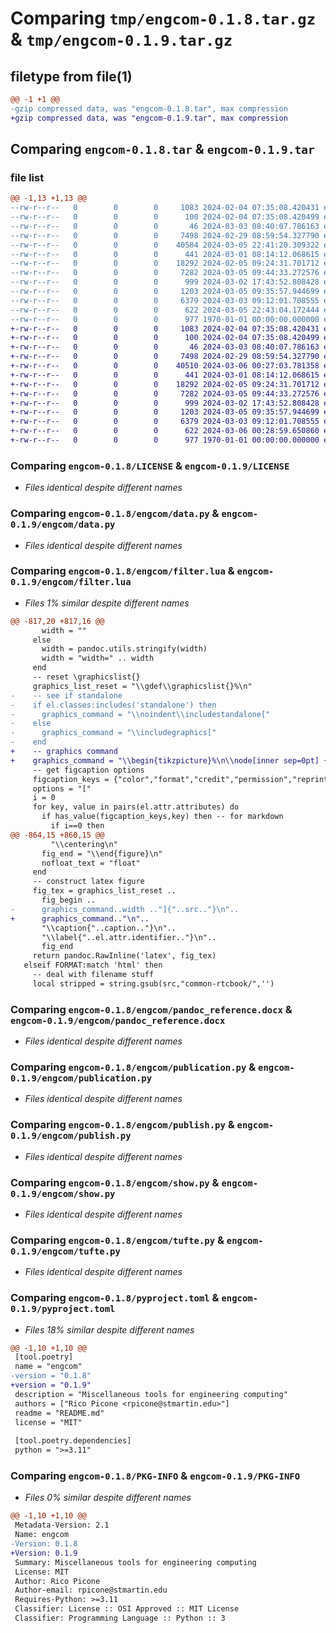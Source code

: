 # Comparing `tmp/engcom-0.1.8.tar.gz` & `tmp/engcom-0.1.9.tar.gz`

## filetype from file(1)

```diff
@@ -1 +1 @@
-gzip compressed data, was "engcom-0.1.8.tar", max compression
+gzip compressed data, was "engcom-0.1.9.tar", max compression
```

## Comparing `engcom-0.1.8.tar` & `engcom-0.1.9.tar`

### file list

```diff
@@ -1,13 +1,13 @@
--rw-r--r--   0        0        0     1083 2024-02-04 07:35:08.420431 engcom-0.1.8/LICENSE
--rw-r--r--   0        0        0      100 2024-02-04 07:35:08.420499 engcom-0.1.8/README.md
--rw-r--r--   0        0        0       46 2024-03-03 08:40:07.786163 engcom-0.1.8/engcom/__init__.py
--rw-r--r--   0        0        0     7498 2024-02-29 08:59:54.327790 engcom-0.1.8/engcom/data.py
--rw-r--r--   0        0        0    40584 2024-03-05 22:41:20.309322 engcom-0.1.8/engcom/filter.lua
--rw-r--r--   0        0        0      441 2024-03-01 08:14:12.068615 engcom-0.1.8/engcom/models.py
--rw-r--r--   0        0        0    18292 2024-02-05 09:24:31.701712 engcom-0.1.8/engcom/pandoc_reference.docx
--rw-r--r--   0        0        0     7282 2024-03-05 09:44:33.272576 engcom-0.1.8/engcom/publication.py
--rw-r--r--   0        0        0      999 2024-03-02 17:43:52.808428 engcom-0.1.8/engcom/publish.py
--rw-r--r--   0        0        0     1203 2024-03-05 09:35:57.944699 engcom-0.1.8/engcom/show.py
--rw-r--r--   0        0        0     6379 2024-03-03 09:12:01.708555 engcom-0.1.8/engcom/tufte.py
--rw-r--r--   0        0        0      622 2024-03-05 22:43:04.172444 engcom-0.1.8/pyproject.toml
--rw-r--r--   0        0        0      977 1970-01-01 00:00:00.000000 engcom-0.1.8/PKG-INFO
+-rw-r--r--   0        0        0     1083 2024-02-04 07:35:08.420431 engcom-0.1.9/LICENSE
+-rw-r--r--   0        0        0      100 2024-02-04 07:35:08.420499 engcom-0.1.9/README.md
+-rw-r--r--   0        0        0       46 2024-03-03 08:40:07.786163 engcom-0.1.9/engcom/__init__.py
+-rw-r--r--   0        0        0     7498 2024-02-29 08:59:54.327790 engcom-0.1.9/engcom/data.py
+-rw-r--r--   0        0        0    40510 2024-03-06 00:27:03.781358 engcom-0.1.9/engcom/filter.lua
+-rw-r--r--   0        0        0      441 2024-03-01 08:14:12.068615 engcom-0.1.9/engcom/models.py
+-rw-r--r--   0        0        0    18292 2024-02-05 09:24:31.701712 engcom-0.1.9/engcom/pandoc_reference.docx
+-rw-r--r--   0        0        0     7282 2024-03-05 09:44:33.272576 engcom-0.1.9/engcom/publication.py
+-rw-r--r--   0        0        0      999 2024-03-02 17:43:52.808428 engcom-0.1.9/engcom/publish.py
+-rw-r--r--   0        0        0     1203 2024-03-05 09:35:57.944699 engcom-0.1.9/engcom/show.py
+-rw-r--r--   0        0        0     6379 2024-03-03 09:12:01.708555 engcom-0.1.9/engcom/tufte.py
+-rw-r--r--   0        0        0      622 2024-03-06 00:28:59.650860 engcom-0.1.9/pyproject.toml
+-rw-r--r--   0        0        0      977 1970-01-01 00:00:00.000000 engcom-0.1.9/PKG-INFO
```

### Comparing `engcom-0.1.8/LICENSE` & `engcom-0.1.9/LICENSE`

 * *Files identical despite different names*

### Comparing `engcom-0.1.8/engcom/data.py` & `engcom-0.1.9/engcom/data.py`

 * *Files identical despite different names*

### Comparing `engcom-0.1.8/engcom/filter.lua` & `engcom-0.1.9/engcom/filter.lua`

 * *Files 1% similar despite different names*

```diff
@@ -817,20 +817,16 @@
       width = ""
     else
       width = pandoc.utils.stringify(width)
       width = "width=" .. width
     end
     -- reset \graphicslist{}
     graphics_list_reset = "\\gdef\\graphicslist{}%\n"
-    -- see if standalone
-    if el.classes:includes('standalone') then
-      graphics_command = "\\noindent\\includestandalone["
-    else
-      graphics_command = "\\includegraphics["
-    end
+    -- graphics command
+    graphics_command = "\\begin{tikzpicture}%\n\\node[inner sep=0pt] {\\input{"..src.."}};%\n\\end{tikzpicture}%"
     -- get figcaption options
     figcaption_keys = {"color","format","credit","permission","reprint","territory","language","edition","fair","publicity","size","permissioncomment","layoutcomment"}
     options = "["
     i = 0
     for key, value in pairs(el.attr.attributes) do
       if has_value(figcaption_keys,key) then -- for markdown
         if i==0 then
@@ -864,15 +860,15 @@
         "\\centering\n"
       fig_end = "\\end{figure}\n"
       nofloat_text = "float"
     end
     -- construct latex figure
     fig_tex = graphics_list_reset ..
       fig_begin ..
-      graphics_command..width .."]{"..src.."}\n"..
+      graphics_command.."\n"..
       "\\caption{"..caption.."}\n"..
       "\\label{"..el.attr.identifier.."}\n".. 
       fig_end
     return pandoc.RawInline('latex', fig_tex)
   elseif FORMAT:match 'html' then
     -- deal with filename stuff
     local stripped = string.gsub(src,"common-rtcbook/",'')
```

### Comparing `engcom-0.1.8/engcom/pandoc_reference.docx` & `engcom-0.1.9/engcom/pandoc_reference.docx`

 * *Files identical despite different names*

### Comparing `engcom-0.1.8/engcom/publication.py` & `engcom-0.1.9/engcom/publication.py`

 * *Files identical despite different names*

### Comparing `engcom-0.1.8/engcom/publish.py` & `engcom-0.1.9/engcom/publish.py`

 * *Files identical despite different names*

### Comparing `engcom-0.1.8/engcom/show.py` & `engcom-0.1.9/engcom/show.py`

 * *Files identical despite different names*

### Comparing `engcom-0.1.8/engcom/tufte.py` & `engcom-0.1.9/engcom/tufte.py`

 * *Files identical despite different names*

### Comparing `engcom-0.1.8/pyproject.toml` & `engcom-0.1.9/pyproject.toml`

 * *Files 18% similar despite different names*

```diff
@@ -1,10 +1,10 @@
 [tool.poetry]
 name = "engcom"
-version = "0.1.8"
+version = "0.1.9"
 description = "Miscellaneous tools for engineering computing"
 authors = ["Rico Picone <rpicone@stmartin.edu>"]
 readme = "README.md"
 license = "MIT"
 
 [tool.poetry.dependencies]
 python = ">=3.11"
```

### Comparing `engcom-0.1.8/PKG-INFO` & `engcom-0.1.9/PKG-INFO`

 * *Files 0% similar despite different names*

```diff
@@ -1,10 +1,10 @@
 Metadata-Version: 2.1
 Name: engcom
-Version: 0.1.8
+Version: 0.1.9
 Summary: Miscellaneous tools for engineering computing
 License: MIT
 Author: Rico Picone
 Author-email: rpicone@stmartin.edu
 Requires-Python: >=3.11
 Classifier: License :: OSI Approved :: MIT License
 Classifier: Programming Language :: Python :: 3
```

